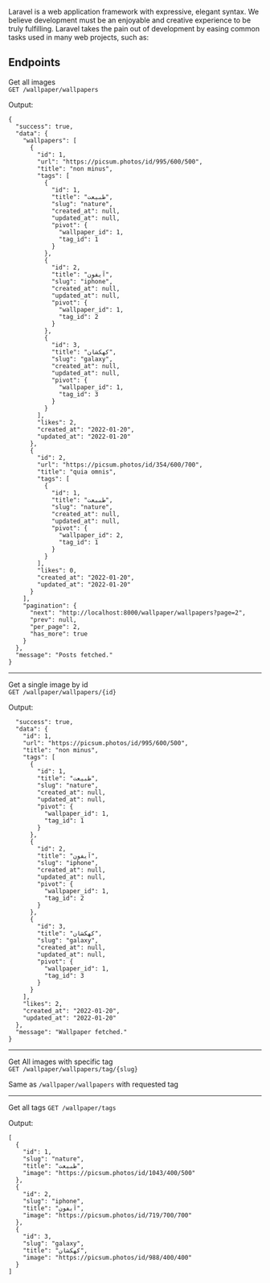 Laravel is a web application framework with expressive, elegant syntax. We believe development must be an enjoyable and creative experience to be truly fulfilling. Laravel takes the pain out of development by easing common tasks used in many web projects, such as:
## Endpoints

Get all images<br>
`GET /wallpaper/wallpapers`

Output:
```
{
  "success": true,
  "data": {
    "wallpapers": [
      {
        "id": 1,
        "url": "https://picsum.photos/id/995/600/500",
        "title": "non minus",
        "tags": [
          {
            "id": 1,
            "title": "طبیعت",
            "slug": "nature",
            "created_at": null,
            "updated_at": null,
            "pivot": {
              "wallpaper_id": 1,
              "tag_id": 1
            }
          },
          {
            "id": 2,
            "title": "آیفون",
            "slug": "iphone",
            "created_at": null,
            "updated_at": null,
            "pivot": {
              "wallpaper_id": 1,
              "tag_id": 2
            }
          },
          {
            "id": 3,
            "title": "کهکشان",
            "slug": "galaxy",
            "created_at": null,
            "updated_at": null,
            "pivot": {
              "wallpaper_id": 1,
              "tag_id": 3
            }
          }
        ],
        "likes": 2,
        "created_at": "2022-01-20",
        "updated_at": "2022-01-20"
      },
      {
        "id": 2,
        "url": "https://picsum.photos/id/354/600/700",
        "title": "quia omnis",
        "tags": [
          {
            "id": 1,
            "title": "طبیعت",
            "slug": "nature",
            "created_at": null,
            "updated_at": null,
            "pivot": {
              "wallpaper_id": 2,
              "tag_id": 1
            }
          }
        ],
        "likes": 0,
        "created_at": "2022-01-20",
        "updated_at": "2022-01-20"
      }
    ],
    "pagination": {
      "next": "http://localhost:8000/wallpaper/wallpapers?page=2",
      "prev": null,
      "per_page": 2,
      "has_more": true
    }
  },
  "message": "Posts fetched."
}
```
---

Get a single image by id  
`GET /wallpaper/wallpapers/{id}`

Output:
```{
  "success": true,
  "data": {
    "id": 1,
    "url": "https://picsum.photos/id/995/600/500",
    "title": "non minus",
    "tags": [
      {
        "id": 1,
        "title": "طبیعت",
        "slug": "nature",
        "created_at": null,
        "updated_at": null,
        "pivot": {
          "wallpaper_id": 1,
          "tag_id": 1
        }
      },
      {
        "id": 2,
        "title": "آیفون",
        "slug": "iphone",
        "created_at": null,
        "updated_at": null,
        "pivot": {
          "wallpaper_id": 1,
          "tag_id": 2
        }
      },
      {
        "id": 3,
        "title": "کهکشان",
        "slug": "galaxy",
        "created_at": null,
        "updated_at": null,
        "pivot": {
          "wallpaper_id": 1,
          "tag_id": 3
        }
      }
    ],
    "likes": 2,
    "created_at": "2022-01-20",
    "updated_at": "2022-01-20"
  },
  "message": "Wallpaper fetched."
}
```
---

Get All images with specific tag  
`GET /wallpaper/wallpapers/tag/{slug}`

Same as `/wallpaper/wallpapers` with requested tag

---
Get all tags
`GET /wallpaper/tags`

Output:
```
[
  {
    "id": 1,
    "slug": "nature",
    "title": "طبیعت",
    "image": "https://picsum.photos/id/1043/400/500"
  },
  {
    "id": 2,
    "slug": "iphone",
    "title": "آیفون",
    "image": "https://picsum.photos/id/719/700/700"
  },
  {
    "id": 3,
    "slug": "galaxy",
    "title": "کهکشان",
    "image": "https://picsum.photos/id/988/400/400"
  }
]
```